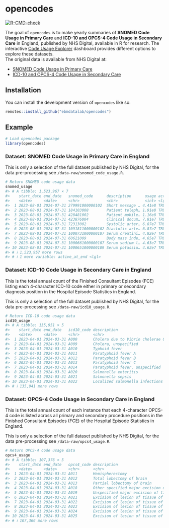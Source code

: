 
<!-- README.md is generated from README.Rmd. Please edit that file -->

# opencodes

<!-- badges: start -->

[![R-CMD-check](https://github.com/ebmdatalab/codeusage/actions/workflows/R-CMD-check.yaml/badge.svg)](https://github.com/ebmdatalab/codeusage/actions/workflows/R-CMD-check.yaml)

<!-- badges: end -->

The goal of `opencodes` is to make yearly summaries of **SNOMED Code
Usage in Primary Care** and **ICD-10 and OPCS-4 Code Usage in Secondary
Care** in England, published by NHS Digital, available in R for
research. The interactive [Code Usage
Explorer](https://milanwiedemann.shinyapps.io/opencodes/) dashboard
provides different options to explore these datasets.  
The original data is available from NHS Digital at:

- [SNOMED Code Usage in Primary
  Care](https://digital.nhs.uk/data-and-information/publications/statistical/mi-snomed-code-usage-in-primary-care)
- [ICD-10 and OPCS-4 Code Usage in Secondary
  Care](https://digital.nhs.uk/data-and-information/publications/statistical/hospital-admitted-patient-care-activity)

## Installation

You can install the development version of `opencodes` like so:

``` r
remotes::install_github("ebmdatalab/opencodes")
```

## Example

``` r
# Load opencodes package
library(opencodes)
```

### Dataset: SNOMED Code Usage in Primary Care in England

This is only a selection of the full dataset published by NHS Digital,
for the data pre-processing see `/data-raw/snomed_code_usage.R`.

``` r
# Return SNOMED code usage data
snomed_usage
#> # A tibble: 1,523,967 × 7
#>    start_date end_date   snomed_code      description      usage active_at_start
#>    <date>     <date>     <chr>            <chr>            <int> <lgl>          
#>  1 2023-08-01 2024-07-31 279991000000102  Short message … 4.41e8 TRUE           
#>  2 2023-08-01 2024-07-31 184103008        Patient teleph… 1.91e8 TRUE           
#>  3 2023-08-01 2024-07-31 428481002        Patient mobile… 1.16e8 TRUE           
#>  4 2023-08-01 2024-07-31 423876004        Clinical docum… 7.81e7 TRUE           
#>  5 2023-08-01 2024-07-31 72313002         Systolic arter… 6.87e7 TRUE           
#>  6 2023-08-01 2024-07-31 1091811000000102 Diastolic arte… 6.87e7 TRUE           
#>  7 2023-08-01 2024-07-31 1000731000000107 Serum creatini… 4.82e7 TRUE           
#>  8 2023-08-01 2024-07-31 60621009         Body mass inde… 4.65e7 TRUE           
#>  9 2023-08-01 2024-07-31 1000661000000107 Serum sodium l… 4.63e7 TRUE           
#> 10 2023-08-01 2024-07-31 1000651000000109 Serum potassiu… 4.62e7 TRUE           
#> # ℹ 1,523,957 more rows
#> # ℹ 1 more variable: active_at_end <lgl>
```

### Dataset: ICD-10 Code Usage in Secondary Care in England

This is the total annual count of the Finished Consultant Episodes (FCE)
listing each 4-character ICD-10 code either in primary or secondary
diagnosis position in the Hospital Episode Statistics in England.

This is only a selection of the full dataset published by NHS Digital,
for the data pre-processing see `/data-raw/icd10_usage.R`.

``` r
# Return ICD-10 code usage data
icd10_usage
#> # A tibble: 135,951 × 5
#>    start_date end_date   icd10_code description                            usage
#>    <date>     <date>     <chr>      <chr>                                  <int>
#>  1 2023-04-01 2024-03-31 A000       Cholera due to Vibrio cholerae 01, bi…     2
#>  2 2023-04-01 2024-03-31 A009       Cholera, unspecified                      40
#>  3 2023-04-01 2024-03-31 A010       Typhoid fever                            884
#>  4 2023-04-01 2024-03-31 A011       Paratyphoid fever A                      139
#>  5 2023-04-01 2024-03-31 A012       Paratyphoid fever B                       13
#>  6 2023-04-01 2024-03-31 A013       Paratyphoid fever C                        2
#>  7 2023-04-01 2024-03-31 A014       Paratyphoid fever, unspecified            68
#>  8 2023-04-01 2024-03-31 A020       Salmonella enteritis                    2165
#>  9 2023-04-01 2024-03-31 A021       Salmonella sepsis                        319
#> 10 2023-04-01 2024-03-31 A022       Localized salmonella infections           82
#> # ℹ 135,941 more rows
```

### Dataset: OPCS-4 Code Usage in Secondary Care in England

This is the total annual count of each instance that each 4-character
OPCS-4 code is listed across all primary and secondary procedure
positions in the Finished Consultant Episodes (FCE) of the Hospital
Episode Statistics in England.

This is only a selection of the full dataset published by NHS Digital,
for the data pre-processing see `/data-raw/opcs4_usage.R`.

``` r
# Return OPCS-4 code usage data
opcs4_usage
#> # A tibble: 107,376 × 5
#>    start_date end_date   opcs4_code description                            usage
#>    <date>     <date>     <chr>      <chr>                                  <int>
#>  1 2023-04-01 2024-03-31 A011       Hemispherectomy                            7
#>  2 2023-04-01 2024-03-31 A012       Total lobectomy of brain                  36
#>  3 2023-04-01 2024-03-31 A013       Partial lobectomy of brain               134
#>  4 2023-04-01 2024-03-31 A018       Other specified major excision of tis…    27
#>  5 2023-04-01 2024-03-31 A019       Unspecified major excision of tissue …     3
#>  6 2023-04-01 2024-03-31 A021       Excision of lesion of tissue of front…  1399
#>  7 2023-04-01 2024-03-31 A022       Excision of lesion of tissue of tempo…   971
#>  8 2023-04-01 2024-03-31 A023       Excision of lesion of tissue of parie…   704
#>  9 2023-04-01 2024-03-31 A024       Excision of lesion of tissue of occip…   260
#> 10 2023-04-01 2024-03-31 A025       Excision of lesion of tissue of cereb…   604
#> # ℹ 107,366 more rows
```
